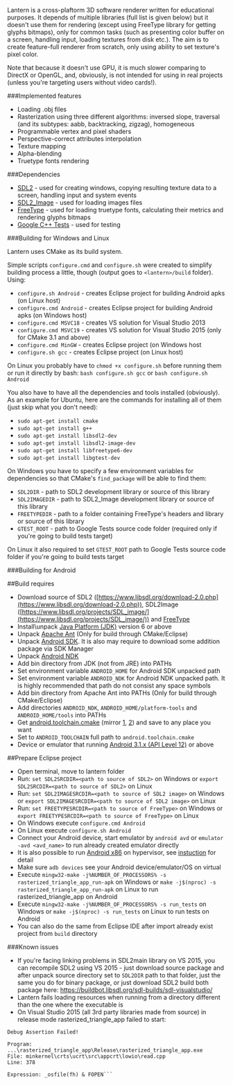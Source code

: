Lantern is a cross-plaftorm 3D software renderer written for educational purposes. It depends of multiple libraries (full list is given below) but it doesn't use them for rendering (except using FreeType library for getting glyphs bitmaps), only for common tasks (such as presenting color buffer on a screen, handling input, loading textures from disk etc.). The aim is to create feature-full renderer from scratch, only using ability to set texture's pixel color.

Note that because it doesn't use GPU, it is much slower comparing to DirectX or OpenGL, and, obviously, is not intended for using in real projects (unless you're targeting users without video cards!).

###Implemented features

* Loading .obj files
* Rasterization using three different algorithms: inversed slope, traversal (and its subtypes: aabb, backtracking, zigzag), homogeneous
* Programmable vertex and pixel shaders
* Perspective-correct attributes interpolation
* Texture mapping
* Alpha-blending
* Truetype fonts rendering

###Dependencies

* [SDL2](http://www.libsdl.org/download-2.0.php) - used for creating windows, copying resulting texture data to a screen, handling input and system events
* [SDL2_Image](https://www.libsdl.org/projects/SDL_image/) - used for loading images files
* [FreeType](http://www.freetype.org/download.html) - used for loading truetype fonts, calculating their metrics and rendering glyphs bitmaps
* [Google C++ Tests](https://github.com/google/googletest/releases) - used for testing

###Building for Windows and Linux

Lantern uses CMake as its build system.

Simple scripts `configure.cmd` and `configure.sh` were created to simplify building process a little, though (output goes to `<lantern>/build` folder). Using:
* `configure.sh Android` - creates Eclipse project for building Android apks (on Linux host)
* `configure.cmd Android` - creates Eclipse project for building Android apks (on Windows host)
* `configure.cmd MSVC18` - creates VS solution for Visual Studio 2013
* `configure.cmd MSVC19` - creates VS solution for Visual Studio 2015 (only for CMake 3.1 and above)
* `configure.cmd MinGW` - creates Eclipse project (on Windows host
* `configure.sh gcc` - creates Eclipse project (on Linux host)

On Linux you probably have to `chmod +x configure.sh` before running them or run it directly by bash: `bash configure.sh gcc` or `bash configure.sh Android`

You also have to have all the dependencies and tools installed (obviously). As an example for Ubuntu, here are the commands for installing all of them (just skip what you don't need):
 * `sudo apt-get install cmake`
 * `sudo apt-get install g++`
 * `sudo apt-get install libsdl2-dev`
 * `sudo apt-get install libsdl2-image-dev`
 * `sudo apt-get install libfreetype6-dev`
 * `sudo apt-get install libgtest-dev`

On Windows you have to specify a few environment variables for dependencies so that CMake's `find_package` will be able to find them:
 * `SDL2DIR` - path to SDL2 development library or source of this library
 * `SDL2IMAGEDIR` - path to SDL2_Image development library or source of this library
 * `FREETYPEDIR` - path to a folder containing FreeType's headers and library or source of this library
 * `GTEST_ROOT` - path to Google Tests source code folder (required only if you're going to build tests target)

On Linux it also required to set `GTEST_ROOT` path to Google Tests source code folder if you're going to build tests target

###Building for Android

##Build requires
* Download source of SDL2 ([https://www.libsdl.org/download-2.0.php](https://www.libsdl.org/download-2.0.php)), SDL2Image ([https://www.libsdl.org/projects/SDL_image/](https://www.libsdl.org/projects/SDL_image/)) and [FreeType](http://www.freetype.org/download.html)
* Install\unpack [Java Platform (JDK)](http://www.oracle.com/technetwork/java/javase/downloads/index.html) version 6 or above
* Unpack [Apache Ant](http://ant.apache.org/bindownload.cgi) (Only for build through CMake/Eclipse)
* Unpack [Android SDK](http://developer.android.com/sdk/index.html). It is also may require to download some addition package via SDK Manager
* Unpack [Android NDK](http://developer.android.com/tools/sdk/ndk/index.html)
* Add bin directory from JDK (not from JRE) into PATHs
* Set environment variable ```ANDROID_HOME``` for Android SDK unpacked path
* Set environment variable ```ANDROID_NDK``` for Android NDK unpacked path. It is highly recommended that path do not consist any space symbols
* Add bin directory from Apache Ant into PATHs (Only for build through CMake/Eclipse)
* Add directories ```ANDROID_NDK```, ```ANDROID_HOME/platform-tools``` and ```ANDROID_HOME/tools``` into PATHs
* Get [android.toolchain.cmake](https://github.com/taka-no-me/android-cmake/blob/master/android.toolchain.cmake) (mirror [1](https://code.google.com/p/android-cmake/source/browse/toolchain/android.toolchain.cmake), [2](http://code.opencv.org/projects/opencv/repository/revisions/master/changes/platforms/android/android.toolchain.cmake)) and save to any place you want
* Set to ```ANDROID_TOOLCHAIN``` full path to ```android.toolchain.cmake```
* Device or emulator that running [Android 3.1.x (API Level 12)](https://developer.android.com/guide/topics/manifest/uses-sdk-element.html#ApiLevels) or above

##Prepare Eclipse project
* Open terminal, move to lantern folder
* Run: ```set SDL2SRCDIR=<path to source of SDL2>``` on Windows or ```export SDL2SRCDIR=<path to source of SDL2>``` on Linux
* Run: ```set SDL2IMAGESRCDIR=<path to source of SDL2 image>``` on Windows or ```export SDL2IMAGESRCDIR=<path to source of SDL2 image>``` on Linux
* Run: ```set FREETYPESRCDIR=<path to source of FreeType>``` on Windows or ```export FREETYPESRCDIR=<path to source of FreeType>``` on Linux
* On Windows execute `configure.cmd Android`
* On Linux execute `configure.sh Android`
* Connect your Android device, start emulator by ```android avd``` or ```emulator -avd <avd_name>``` to run already created emulator directly
* It is also possible to run [Android x86](http://www.android-x86.org/download) on hypervisor, see [instuction](http://www.android-x86.org/documents/debug-howto) for detail
* Make sure ```adb devices``` see your Android device/emulator/OS on virtual
* Execute ```mingw32-make -j%NUMBER_OF_PROCESSORS% -s rasterized_triangle_app_run-apk``` on Windows or ```make -j$(nproc) -s rasterized_triangle_app_run-apk``` on Linux to run rasterized_triangle_app on Android
* Execute ```mingw32-make -j%NUMBER_OF_PROCESSORS% -s run_tests``` on Windows or ```make -j$(nproc) -s run_tests``` on Linux to run tests on Android
* You can also do the same from Eclipse IDE after import already exist project from ```build``` directory

###Known issues

* If you're facing linking problems in SDL2main library on VS 2015, you can recompile SDL2 using VS 2015 - just download source package and after unpack source directory set to `SDL2DIR` path to that folder, just the same you do for binary package, or just download SDL2 build both package here: https://buildbot.libsdl.org/sdl-builds/sdl-visualstudio/
* Lantern fails loading resources when running from a directory different than the one where the executable is
* On Visual Studio 2015 (all 3rd party libraries made from source) in release mode rasterized_triangle_app failed to start:
```Microsoft Visual C++ Runtime Library
Debug Assertion Failed!

Program: ...\rasterized_triangle_app\Release\rasterized_triangle_app.exe
File: minkernel\crts\ucrt\src\appcrt\lowio\read.cpp
Line: 378

Expression: _osfile(fh) & FOPEN```
